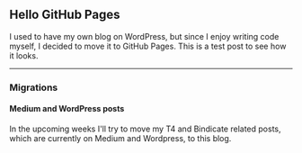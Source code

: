 ## Hello GitHub Pages

I used to have my own blog on WordPress, but since I enjoy writing code myself, I decided to move it to GitHub Pages. This is a test post to see how it looks.

---

### Migrations

#### Medium and WordPress posts

In the upcoming weeks I'll try to move my T4 and Bindicate related posts, which are currently on Medium and Wordpress, to this blog.

